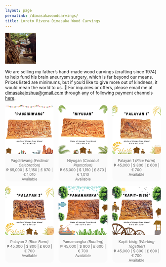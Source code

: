 ```yaml
---
layout: page
permalink: /dimasakawoodcarvings/
title: Loreto Rivera Dimasaka Wood Carvings
---
```


<div class="home">

<dl id="" class="wp-caption alignright" style="max-width: 100px">
    <dt><a href="/images/papa.jpg"><img class="" src="/images/papa.jpg"/></a></dt>
</dl>

We are selling my father’s hand-made wood carvings (crafting since 1974) to help fund his brain aneurysm surgery, which is far beyond our means. Prices listed are minimums, but if you’d like to give more out of kindness, it would mean the world to us. 💙 For inquiries or offers, please email me at <a href="mailto:dimasakajoshua@gmail.com">dimasakajoshua@gmail.com</a> through any of following payment channels <a href="https://www.joshuadimasaka.com/donationdrive/">here</a>.

<style>
  .gallery-grid {
    display: grid;
    grid-template-columns: repeat(3, 1fr); /* 3 columns on desktop */
    gap: 16px;
    margin-bottom: 2rem;
  }

  .carousel-item {
    background: #fafafa;
    border-radius: 12px;
    overflow: hidden;
    position: relative;
  }

  /* Make the image container scrollable horizontally */
  .carousel-strip {
    display: flex;
    gap: 8px;
    overflow-x: auto;
    padding-bottom: 10px;
  }

  /* Ensure images fill the grid item, keeping them square */
  .carousel-strip img {
    width: 100%;  /* Make image width 100% of its container */
    height: 100%; /* Make image height 100% of its container */
    object-fit: cover; /* Cover the space while maintaining aspect ratio */
    border-radius: 8px;
    flex-shrink: 0;
  }

  /* Hide the scrollbar in a cleaner way */
  .carousel-strip::-webkit-scrollbar {
    height: 6px;
  }

  .carousel-strip::-webkit-scrollbar-thumb {
    background-color: #ccc;
    border-radius: 3px;
  }

  /* Caption styles */
  figcaption {
    font-size: 0.75rem;
    text-align: center;
    color: #666;
    margin-top: 4px;
  }

  /* Responsive grid (for smaller screens) */
  @media (max-width: 768px) {
    .gallery-grid {
      grid-template-columns: repeat(2, 1fr); /* 2 columns for medium screens */
    }
    .carousel-strip img {
      height: 100%; /* Image will fill container */
      width: 100%;
    }
  }

  @media (max-width: 480px) {
    .gallery-grid {
      grid-template-columns: 1fr; /* 1 column for small screens */
    }
    .carousel-strip img {
      height: 100%; /* Image will fill container */
      width: 100%;
    }
  }
</style>

<!-- <h2>Instagram-like Collage</h2> -->

<div class="gallery-grid">


  <div class="carousel-item">
    <div class="carousel-strip">
      <img src="/images/dimasakawoodcarvings/01_pagdiriwang/10.jpg" alt="1a">
      <img src="/images/dimasakawoodcarvings/01_pagdiriwang/11.jpg" alt="1b">
      <img src="/images/dimasakawoodcarvings/01_pagdiriwang/12.jpg" alt="1c">
      <img src="/images/dimasakawoodcarvings/01_pagdiriwang/13.jpg" alt="1d">
      <img src="/images/dimasakawoodcarvings/01_pagdiriwang/14.jpg" alt="1e">
      <img src="/images/dimasakawoodcarvings/01_pagdiriwang/15.jpg" alt="1f">
      <img src="/images/dimasakawoodcarvings/01_pagdiriwang/16.gif" alt="1g">
    </div>
    <figcaption>Pagdiriwang <i>(Festival Celebration)</i><br>₱ 65,000 | $ 1,150 | £ 870 | € 1,010<br>Available</figcaption>
  </div>

  <div class="carousel-item">
    <div class="carousel-strip">
      <img src="/images/dimasakawoodcarvings/02_niyugan/17.jpg" alt="1a">
      <img src="/images/dimasakawoodcarvings/02_niyugan/18.jpg" alt="1b">
      <img src="/images/dimasakawoodcarvings/02_niyugan/19.jpg" alt="1c">
      <img src="/images/dimasakawoodcarvings/02_niyugan/20.jpg" alt="1d">
      <img src="/images/dimasakawoodcarvings/02_niyugan/21.jpg" alt="1e">
      <img src="/images/dimasakawoodcarvings/02_niyugan/22.jpg" alt="1f">
      <img src="/images/dimasakawoodcarvings/02_niyugan/23.gif" alt="1g">
    </div>
    <figcaption>Niyugan <i>(Coconut Plantation)</i><br>₱ 65,000 | $ 1,150 | £ 870 | € 1,010<br>Available</figcaption>
  </div>

  <div class="carousel-item">
    <div class="carousel-strip">
      <img src="/images/dimasakawoodcarvings/03_palayan1/24.jpg" alt="1a">
      <img src="/images/dimasakawoodcarvings/03_palayan1/25.jpg" alt="1b">
      <img src="/images/dimasakawoodcarvings/03_palayan1/26.jpg" alt="1c">
      <img src="/images/dimasakawoodcarvings/03_palayan1/27.jpg" alt="1d">
      <img src="/images/dimasakawoodcarvings/03_palayan1/28.jpg" alt="1e">
      <img src="/images/dimasakawoodcarvings/03_palayan1/29.jpg" alt="1f">
      <img src="/images/dimasakawoodcarvings/03_palayan1/30.gif" alt="1g">
    </div>
    <figcaption>Palayan 1 <i>(Rice Farm)</i><br>₱ 45,000 | $ 800 | £ 600 | € 700<br>Available</figcaption>
  </div>

  <div class="carousel-item">
    <div class="carousel-strip">
      <img src="/images/dimasakawoodcarvings/04_palayan2/31.jpg" alt="1a">
      <img src="/images/dimasakawoodcarvings/04_palayan2/32.jpg" alt="1b">
      <img src="/images/dimasakawoodcarvings/04_palayan2/33.jpg" alt="1c">
      <img src="/images/dimasakawoodcarvings/04_palayan2/34.jpg" alt="1d">
      <img src="/images/dimasakawoodcarvings/04_palayan2/35.jpg" alt="1e">
      <img src="/images/dimasakawoodcarvings/04_palayan2/36.jpg" alt="1f">
      <img src="/images/dimasakawoodcarvings/04_palayan2/37.gif" alt="1f">
    </div>
    <figcaption>Palayan 2 <i>(Rice Farm)</i><br>₱ 45,000 | $ 800 | £ 600 | € 700<br>Available</figcaption>
  </div>

  <div class="carousel-item">
    <div class="carousel-strip">
      <img src="/images/dimasakawoodcarvings/05_pamamangka/38.jpg" alt="1a">
      <img src="/images/dimasakawoodcarvings/05_pamamangka/39.jpg" alt="1b">
      <img src="/images/dimasakawoodcarvings/05_pamamangka/40.jpg" alt="1c">
      <img src="/images/dimasakawoodcarvings/05_pamamangka/41.jpg" alt="1d">
      <img src="/images/dimasakawoodcarvings/05_pamamangka/42.jpg" alt="1e">
      <img src="/images/dimasakawoodcarvings/05_pamamangka/43.jpg" alt="1f">
      <img src="/images/dimasakawoodcarvings/05_pamamangka/44.gif" alt="1g">
    </div>
    <figcaption>Pamamangka <i>(Boating)</i><br>₱ 45,000 | $ 800 | £ 600 | € 700<br>Available</figcaption>
  </div>

  <div class="carousel-item">
    <div class="carousel-strip">
      <img src="/images/dimasakawoodcarvings/06_kapitbisig/45.jpg" alt="1a">
      <img src="/images/dimasakawoodcarvings/06_kapitbisig/46.jpg" alt="1b">
      <img src="/images/dimasakawoodcarvings/06_kapitbisig/47.jpg" alt="1c">
      <img src="/images/dimasakawoodcarvings/06_kapitbisig/48.jpg" alt="1d">
      <img src="/images/dimasakawoodcarvings/06_kapitbisig/49.jpg" alt="1e">
      <img src="/images/dimasakawoodcarvings/06_kapitbisig/50.jpg" alt="1f">
      <img src="/images/dimasakawoodcarvings/06_kapitbisig/51.gif" alt="1g">
    </div>
    <figcaption>Kapit-bisig <i>(Working Together)</i><br>₱ 45,000 | $ 800 | £ 600 | € 700<br>Available</figcaption>
  </div>

  <!-- <div class="carousel-item">
    <div class="carousel-strip">
      <img src="/images/dimasakawoodcarvings/07_koprahan/4.jpg" alt="1a">
      <img src="/images/dimasakawoodcarvings/07_koprahan/5.jpg" alt="1b">
      <img src="/images/dimasakawoodcarvings/07_koprahan/6.jpg" alt="1c">
    </div>
    <figcaption>Koprahan <i>(Coconut Plantation)</i><br>₱ 75,000 | $ 1,350 | £ 1,000 | € 1,170<br>Sold but can be requested</figcaption>
  </div>

  <div class="carousel-item">
    <div class="carousel-strip">
      <img src="/images/dimasakawoodcarvings/08_anihan/7.jpg" alt="1a">
      <img src="/images/dimasakawoodcarvings/08_anihan/8.jpg" alt="1b">
      <img src="/images/dimasakawoodcarvings/08_anihan/9.jpg" alt="1c">
    </div>
    <figcaption>Anihan <i>(Harvest Season)</i><br>₱ 75,000 | $ 1,350 | £ 1,000 | € 1,170<br>Sold but can be requested</figcaption>
  </div>

  <div class="carousel-item">
    <div class="carousel-strip">
      <img src="/images/dimasakawoodcarvings/09_barriofiesta/1.jpg" alt="1a">
      <img src="/images/dimasakawoodcarvings/09_barriofiesta/2.jpg" alt="1b">
      <img src="/images/dimasakawoodcarvings/09_barriofiesta/3.jpg" alt="1c">
    </div>
    <figcaption>Barrio Fiesta <i>(Neighborhood Festival)</i><br>₱ 75,000 | $ 1,350 | £ 1,000 | € 1,170<br>Sold but can be requested</figcaption>
  </div>  -->

</div>

